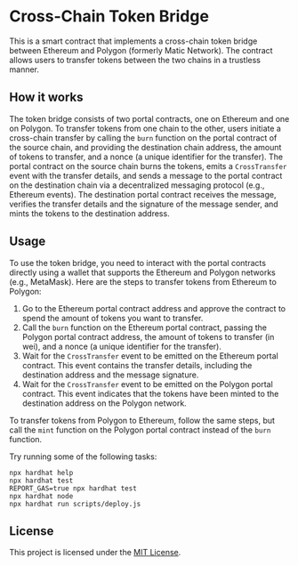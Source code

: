 # Cross-Chain Token Bridge

This is a smart contract that implements a cross-chain token bridge between Ethereum and Polygon (formerly Matic Network). The contract allows users to transfer tokens between the two chains in a trustless manner.

## How it works

The token bridge consists of two portal contracts, one on Ethereum and one on Polygon. To transfer tokens from one chain to the other, users initiate a cross-chain transfer by calling the `burn` function on the portal contract of the source chain, and providing the destination chain address, the amount of tokens to transfer, and a nonce (a unique identifier for the transfer). The portal contract on the source chain burns the tokens, emits a `CrossTransfer` event with the transfer details, and sends a message to the portal contract on the destination chain via a decentralized messaging protocol (e.g., Ethereum events). The destination portal contract receives the message, verifies the transfer details and the signature of the message sender, and mints the tokens to the destination address.

## Usage

To use the token bridge, you need to interact with the portal contracts directly using a wallet that supports the Ethereum and Polygon networks (e.g., MetaMask). Here are the steps to transfer tokens from Ethereum to Polygon:

1. Go to the Ethereum portal contract address and approve the contract to spend the amount of tokens you want to transfer.
2. Call the `burn` function on the Ethereum portal contract, passing the Polygon portal contract address, the amount of tokens to transfer (in wei), and a nonce (a unique identifier for the transfer).
3. Wait for the `CrossTransfer` event to be emitted on the Ethereum portal contract. This event contains the transfer details, including the destination address and the message signature.
4. Wait for the `CrossTransfer` event to be emitted on the Polygon portal contract. This event indicates that the tokens have been minted to the destination address on the Polygon network.

To transfer tokens from Polygon to Ethereum, follow the same steps, but call the `mint` function on the Polygon portal contract instead of the `burn` function.

Try running some of the following tasks:

```shell
npx hardhat help
npx hardhat test
REPORT_GAS=true npx hardhat test
npx hardhat node
npx hardhat run scripts/deploy.js
```

## License

This project is licensed under the [MIT License](LICENSE).
